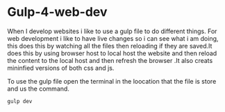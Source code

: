 # Gulp-4-web-dev
When I develop websites i like to use a gulp file to do different things. For web development i like to have live changes so i can see what i am doing, this does this by watching all the files then reloading if they are saved.It does this by using browser host to local host the website and then reload the content to the local host and then refresh the browser .It also creats mininfied versions of both css and js.

To use the gulp file open the terminal in the loocation that the file is store and us the command.

```
gulp dev
```
